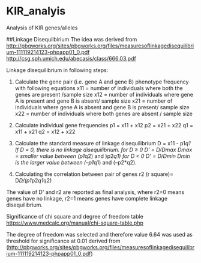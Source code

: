 # KIR_analyis
Analysis of KIR genes/alleles 

##Linkage Disequilbirium 
The idea was derived from
http://pbgworks.org/sites/pbgworks.org/files/measuresoflinkagedisequilibrium-111119214123-phpapp01_0.pdf
http://csg.sph.umich.edu/abecasis/class/666.03.pdf


Linkage disequilibrium in following steps:
1. Calculate the gene pair (i.e. gene A and gene B) phenotype frequency with following equations
	x11 = number of individuals where both the genes are present /sample size
	x12 = number of individuals where gene A is present and gene B is absent/ sample size
	x21 = number of individuals where gene A is absent and gene B is present/ sample size
	x22 = number of individuals where both genes are absent / sample size

2. Calculate individual gene frequencies 
	p1 = x11 + x12
	p2 = x21 + x22
	q1 = x11 + x21
	q2 = x12 + x22

3. Calculate the standard measure of linkage disequilibrium 
	D = x11 - p1*q1
	If D = 0, there is no linkage disequilibrium. 
for D  ≥  0 
	D’ = D/Dmax
	Dmax = smaller value between (p1*q2) and )p2*q1)
for D < 0
	D’ =  D/Dmin
	Dmin is the larger value between  (–p1*q1) and (–p2*q2). 
4. Calculating the correlation between pair of genes
	r2 (r square)= D*D/(p1*p2*q1*q2)

The value of D' and r2 are reported as final analysis, where r2=0 means genes have no linkage, r2=1 means genes have complete linkage disequilibrium. 


Significance of chi square and degree of freedom table 
https://www.medcalc.org/manual/chi-square-table.php

The degree of freedom was selected and therefore value 6.64 was used as threshold for significance at 0.01
derived from (http://pbgworks.org/sites/pbgworks.org/files/measuresoflinkagedisequilibrium-111119214123-phpapp01_0.pdf)

